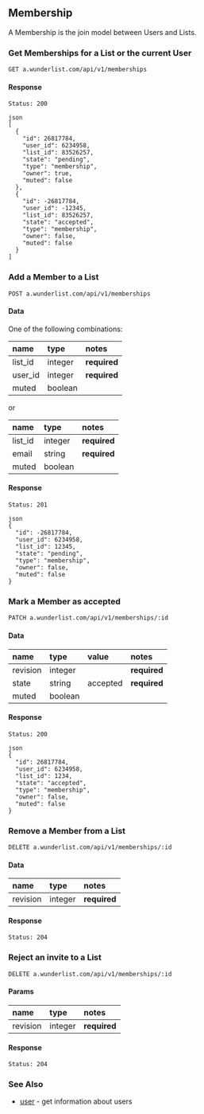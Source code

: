 ## Membership

A Membership is the join model between Users and Lists.


### Get Memberships for a List or the current User

    GET a.wunderlist.com/api/v1/memberships

#### Response

    Status: 200

    json
    [
      {
        "id": 26817784,
        "user_id": 6234958,
        "list_id": 83526257,
        "state": "pending",
        "type": "membership",
        "owner": true,
        "muted": false
      },
      {
        "id": -26817784,
        "user_id": -12345,
        "list_id": 83526257,
        "state": "accepted",
        "type": "membership",
        "owner": false,
        "muted": false
      }
    ]

### Add a Member to a List

    POST a.wunderlist.com/api/v1/memberships

#### Data

One of the following combinations:

name      | type    | notes
:---------|:--------|:------------
list_id   | integer | **required**
user_id   | integer | **required**
muted     | boolean |

or

name      | type    | notes
:---------|:--------|:------------
list_id   | integer | **required**
email     | string  | **required**
muted     | boolean |

#### Response

    Status: 201

    json
    {
      "id": -26817784,
      "user_id": 6234958,
      "list_id": 12345,
      "state": "pending",
      "type": "membership",
      "owner": false,
      "muted": false
    }

### Mark a Member as accepted

    PATCH a.wunderlist.com/api/v1/memberships/:id

#### Data

name      | type    | value    | notes
:---------|:--------|:---------|:------------
revision  | integer |          | **required**
state     | string  | accepted | **required**
muted     | boolean |          |

#### Response

    Status: 200

    json
    {
      "id": 26817784,
      "user_id": 6234958,
      "list_id": 1234,
      "state": "accepted",
      "type": "membership",
      "owner": false,
      "muted": false
    }

### Remove a Member from a List

    DELETE a.wunderlist.com/api/v1/memberships/:id

#### Data

name      | type    | notes
:---------|:--------|:------------
revision  | integer | **required**


#### Response

    Status: 204

### Reject an invite to a List

    DELETE a.wunderlist.com/api/v1/memberships/:id

#### Params

name      | type    | notes
:---------|:--------|:------------
revision  | integer | **required**

#### Response

    Status: 204

### See Also

  - [user](endpoints/user.md) - get information about users
